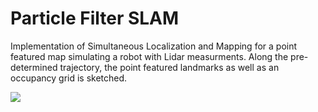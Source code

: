 # Particle Filter SLAM

Implementation of Simultaneous Localization and Mapping for a point featured map simulating a robot with Lidar measurments. Along the pre-determined trajectory, the point featured landmarks as well as an occupancy grid is sketched.

![](https://github.com/johndah/Particle-Filter-SLAM/edit/master/SketchedMap.png)

